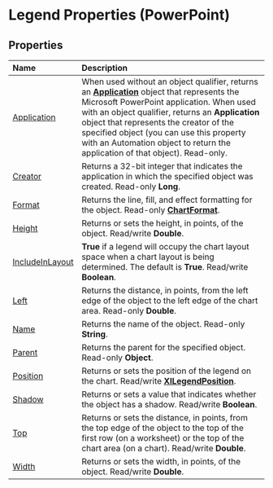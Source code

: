 
# Legend Properties (PowerPoint)

## Properties



|**Name**|**Description**|
|:-----|:-----|
|[Application](655f8308-907a-bdb2-4e20-62ce1579b82c.md)|When used without an object qualifier, returns an  **[Application](978c2b99-4271-b953-4283-73b5f3d96f41.md)** object that represents the Microsoft PowerPoint application. When used with an object qualifier, returns an **Application** object that represents the creator of the specified object (you can use this property with an Automation object to return the application of that object). Read-only.|
|[Creator](0c1da39c-9bec-24ba-9d21-62a9bc504b82.md)|Returns a 32-bit integer that indicates the application in which the specified object was created. Read-only  **Long**.|
|[Format](4ebc9ef6-c8c2-cc97-648b-c705fe4c1e71.md)|Returns the line, fill, and effect formatting for the object. Read-only  **[ChartFormat](bba095c6-2abf-eb14-10d4-35686c06941c.md)**.|
|[Height](53edaa56-87d5-d0c6-05cd-5f55b6394774.md)|Returns or sets the height, in points, of the object. Read/write  **Double**.|
|[IncludeInLayout](2e14a6e0-923b-d383-2e40-dfa17f95df92.md)|**True** if a legend will occupy the chart layout space when a chart layout is being determined. The default is **True**. Read/write **Boolean**.|
|[Left](b4773f94-6810-f917-2f8a-6da92bbfdd2e.md)|Returns the distance, in points, from the left edge of the object to the left edge of the chart area. Read-only  **Double**.|
|[Name](84be5075-b040-3999-ab57-a7e147f730c0.md)|Returns the name of the object. Read-only  **String**.|
|[Parent](0314a654-13ad-b1fa-fffa-2b070a9ec1fd.md)|Returns the parent for the specified object. Read-only  **Object**.|
|[Position](82d71eda-aa17-b463-9934-6f79fe370f67.md)|Returns or sets the position of the legend on the chart. Read/write  **[XlLegendPosition](a50f907b-b1ab-9af2-85d3-0dfd25c1eff7.md)**.|
|[Shadow](c5e7a1f8-7888-7b08-59c8-af9d7da45b19.md)|Returns or sets a value that indicates whether the object has a shadow. Read/write  **Boolean**.|
|[Top](c5b00b1e-4e51-b172-0a0a-d6384114a9ec.md)|Returns or sets the distance, in points, from the top edge of the object to the top of the first row (on a worksheet) or the top of the chart area (on a chart). Read/write  **Double**.|
|[Width](5fe06b55-4c3d-f571-3200-cb88107caf96.md)|Returns or sets the width, in points, of the object. Read/write  **Double**.|
